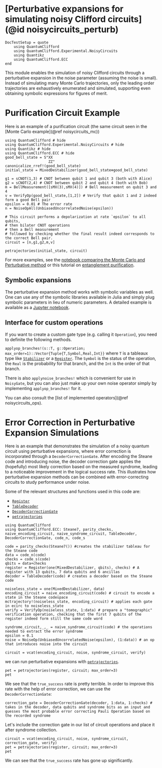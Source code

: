 # [Perturbative expansions for simulating noisy Clifford circuits](@id noisycircuits_perturb)

```@meta
DocTestSetup = quote
    using QuantumClifford
    using QuantumClifford.Experimental.NoisyCircuits
    using Quantikz
    using QuantumClifford.ECC
end
```

This module enables the simulation of noisy Clifford circuits through a perturbative expansion in the noise parameter (assuming the noise is small).
Instead of simulating many Monte Carlo trajectories, only the leading order trajectories are exhaustively enumerated and simulated, supporting even obtaining symbolic expressions for figures of merit.

# Purification Circuit Example

Here is an example of a purification circuit (the same circuit seen in the [Monte Carlo example](@ref noisycircuits_mc))

```@example
using QuantumClifford # hide
using QuantumClifford.Experimental.NoisyCircuits # hide
using Quantikz # hide
using QuantumClifford.ECC # hide
good_bell_state = S"XX
                    ZZ"
canonicalize_rref!(good_bell_state)
initial_state = MixedDestabilizer(good_bell_state⊗good_bell_state)

g1 = sCNOT(1,3) # CNOT between qubit 1 and qubit 3 (both with Alice)
g2 = sCNOT(2,4) # CNOT between qubit 2 and qubit 4 (both with Bob)
m = BellMeasurement([sMX(3),sMX(4)]) # Bell measurement on qubit 3 and 4
v = VerifyOp(good_bell_state,[1,2]) # Verify that qubit 1 and 2 indeed form a good Bell pair
epsilon = 0.01 # The error rate
n = NoiseOpAll(UnbiasedUncorrelatedNoise(epsilon))

# This circuit performs a depolarization at rate `epsilon` to all qubits,
# then bilater CNOT operations
# then a Bell measurement
# followed by checking whether the final result indeed corresponds to the correct Bell pair.
circuit = [n,g1,g2,m,v]

petrajectories(initial_state, circuit)
```

For more examples, see the [notebook comparing the Monte Carlo and Perturbative method](https://nbviewer.jupyter.org/github/QuantumSavory/QuantumClifford.jl/blob/master/docs/src/notebooks/Perturbative_Expansions_vs_Monte_Carlo_Simulations.ipynb) or this tutorial on [entanglement purification](https://github.com/QuantumSavory/QuantumClifford.jl/blob/master/docs/src/notebooks/Noisy_Circuits_Tutorial_with_Purification_Circuits.ipynb).

## Symbolic expansions

The perturbative expansion method works with symbolic variables as well. One can use any of the symbolic libraries available in Julia and simply plug symbolic parameters in lieu of numeric parameters. A detailed example is available as a [Jupyter notebook](https://nbviewer.jupyter.org/github/QuantumSavory/QuantumClifford.jl/blob/master/docs/src/notebooks/Symbolic_Perturbative_Expansions.ipynb).

## Interface for custom operations

If you want to create a custom gate type (e.g. calling it `Operation`), you need to definite the following methods.

`applyop_branches!(s::T, g::Operation; max_order=1)::Vector{Tuple{T,Symbol,Real,Int}}` where `T` is a tableaux type like [`Stabilizer`](@ref) or a [`Register`](@ref).
The `Symbol` is the status of the operation, the `Real` is the probability for that branch, and the `Int` is the order of that branch.

There is also `applynoise_branches!` which is convenient for use in `NoisyGate`, but you can also just make up your own noise operator simply by implementing `applyop_branches!` for it.

You can also consult the [list of implemented operators](@ref noisycircuits_ops).

# Error Correction in Perturbative Expansion Simulations

Here is an example that demonstrates the simulation of a noisy quantum circuit using perturbative expansions, where error correction is incorporated through a `DecoderCorrectionGate`. After encoding the Steane code and introducing noise, the decoder correction gate applies the (hopefully) most likely correction based on the measured syndrome, leading to a noticeable improvement in the logical success rate. This illustrates how perturbative expansion methods can be combined with error-correcting circuits to study performance under noise.

Some of the relevant structures and functions used in this code are:
 - [`Register`](@ref)
 - [`TableDecoder`](@ref)
 - [`DecoderCorrectionGate`](@ref)
 - [`petrajectories`](@ref)

```@example 1
using QuantumClifford
using QuantumClifford.ECC: Steane7, parity_checks, naive_encoding_circuit, naive_syndrome_circuit, TableDecoder, DecoderCorrectionGate, code_n, code_s

code = parity_checks(Steane7()) #creates the stabilizer tableau for the Steane code
data = code_n(code)
checks = code_s(code)
qbits = data+checks
register = Register(one(MixedDestabilizer, qbits), checks) # A register with 13 qubits, 7 data qubits and 6 ancillas
decoder = TableDecoder(code) # creates a decoder based on the Steane code

noiseless_state = one(MixedDestabilizer, data)
encoding_circuit = naive_encoding_circuit(code) # circuit to encode a state in the Steane codespace
mctrajectory!(noiseless_state, encoding_circuit) # applies each gate in ecirc to noiseless_state
verify = VerifyOp(noiseless_state, 1:data) # prepare a "tomographic" verification operation, checking that the first 7 qubits of the register indeed form still the same code word

syndrome_circuit,_,_ = naive_syndrome_circuit(code) # the operations needed to extract the error syndrome
epsilon = 0.1
noise = NoiseOp(UnbiasedUncorrelatedNoise(epsilon), (1:data)) # an op that introduces noise into the circuit

circuit = vcat(encoding_circuit, noise, syndrome_circuit, verify) 
```

we can run perturbative expansions with [`petrajectories`](@ref).

```@example 1
pet = petrajectories(register, circuit; max_order=3)
pet
```
We see that the `true_success` rate is pretty terrible.
In order to improve this rate with the help of error correction, we can use the `DecoderCorrectionGate`:

```@example 1
correction_gate = DecoderCorrectionGate(decoder, 1:data, 1:checks) # takes in the decoder, data qubits and syndrome bits as an input and guesses the most probable error correcting Pauli Operation based on the recorded syndrome
```

Let's include the correction gate in our list of circuit operations and place it after syndrome collection.

```@example 1
circuit = vcat(encoding_circuit, noise, syndrome_circuit, correction_gate, verify) 
pet = petrajectories(register, circuit; max_order=3)
pet
```
We can see that the `true_success` rate has gone up significantly.